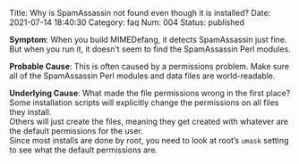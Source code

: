 Title: Why is SpamAssassin not found even though it is installed?
Date: 2021-07-14 18:40:30
Category: faq
Num: 004
Status: published

**Symptom**: When you build MIMEDefang, it detects SpamAssassin just fine. But when you run it, it doesn’t seem to find the SpamAssassin Perl modules.

**Probable Cause**: This is often caused by a permissions problem. Make sure all of the SpamAssassin Perl modules and data files are world-readable.

**Underlying Cause**: What made the file permissions wrong in the first place? Some installation scripts will explicitly change the permissions on all files they install.  
Others will just create the files, meaning they get created with whatever are the default permissions for the user.  
Since most installs are done by root, you need to look at root’s `umask` setting to see what the default permissions are.

